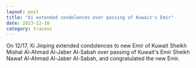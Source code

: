 ```yaml
---
layout: post
title: "Xi extended condolences over passing of Kuwait's Emir"
date: 2023-12-18
category: tracexi
---
```


On 12/17, Xi Jinping extended condolences to new Emir of Kuwait Sheikh Mishal Al-Ahmad Al-Jaber Al-Sabah over passing of Kuwait's Emir Sheikh Nawaf Al-Ahmad Al-Jaber Al-Sabah, and congratulated the new Emir.

